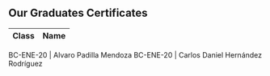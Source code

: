 ## Our Graduates Certificates

Class | Name 
--- | --- |

BC-ENE-20 | Alvaro Padilla Mendoza
BC-ENE-20 | Carlos Daniel Hernández Rodríguez
